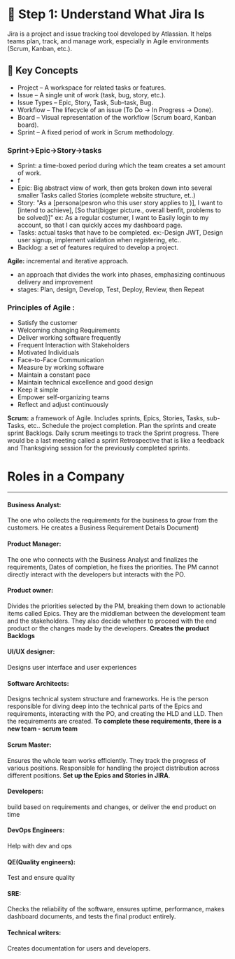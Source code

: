 # 🧭 Step 1: Understand What Jira Is
 Jira is a project and issue tracking tool developed by Atlassian. It helps teams plan, track, and manage work, especially in Agile environments (Scrum, Kanban, etc.).

## 🧩 Key Concepts
- Project – A workspace for related tasks or features.
- Issue – A single unit of work (task, bug, story, etc.).
- Issue Types – Epic, Story, Task, Sub-task, Bug.
- Workflow – The lifecycle of an issue (To Do → In Progress → Done).
- Board – Visual representation of the workflow (Scrum board, Kanban board).
- Sprint – A fixed period of work in Scrum methodology.

### Sprint->Epic->Story->tasks
- Sprint: a time-boxed period during which the team creates a set amount of work.
- f
- Epic: Big abstract view of work, then gets broken down into several smaller Tasks called Stories (complete website structure, et..)
- Story: "As a [persona(pesron who this user story applies to )], I want to [intend to achieve], [So that(bigger picture., overall benfit, problems to be solved)]" ex: As a regular costumer, I want to Easily login to my account, so that I can quickly acces my dashboard page.
- Tasks: actual tasks that have to be completed. ex:-Design JWT, Design user signup, implement validation when registering, etc..
- Backlog: a set of features required to develop a project.



**Agile:** incremental and iterative approach.
- an approach that divides the work into phases, emphasizing continuous
delivery and improvement
- stages: Plan, design, Develop, Test, Deploy, Review, then Repeat

### Principles of  Agile :
- Satisfy the customer
- Welcoming changing Requirements
- Deliver working software frequently
- Frequent Interaction with Stakeholders
- Motivated Individuals
- Face-to-Face Communication
- Measure by working software
- Maintain a constant pace
- Maintain technical excellence and good design
- Keep it simple
- Empower self-organizing teams
- Reflect and adjust continuously

**Scrum:** a framework of Agile.
Includes sprints, Epics, Stories, Tasks, sub-Tasks, etc..
Schedule the project completion. Plan the sprints and create sprint Backlogs.
Daily scrum meetings to track the Sprint progress.
There would be a last meeting called a sprint Retrospective that is like a feedback and Thanksgiving session for the previously completed sprints. 


# Roles in a Company
---
#### Business Analyst:
The one who collects the requirements for the business to grow from the customers. He creates a Business Requirement Details Document)
#### Product Manager:
The one who connects with the Business Analyst and finalizes the requirements, Dates of completion, he fixes the priorities. The PM cannot directly interact with the developers but interacts with the PO.
#### Product owner:
Divides the priorities selected by the PM, breaking them down to actionable items called Epics. They are the middleman between the development team and the stakeholders. They also decide whether to proceed with the end product or the changes made by the developers. **Creates the product Backlogs**
#### UI/UX designer:
Designs user interface and user experiences
#### Software Architects:
Designs technical system structure and frameworks. He is the person responsible for diving deep into the technical parts of the Epics and requirements,  interacting with the PO, and creating the HLD and LLD. Then the requirements are  created.
**To complete these requirements, there  is a new team - scrum team**
#### Scrum Master: 
Ensures the whole team works efficiently. They track the progress of various positions. Responsible for handling the project distribution across different positions. **Set up the Epics and Stories in JIRA**.
#### Developers:
build based on requirements and changes, or deliver the  end product on time
#### DevOps Engineers:
Help with dev and ops
#### QE(Quality engineers):
Test and ensure quality
#### SRE:
Checks the reliability of the software, ensures uptime, performance, makes dashboard documents, and tests the final product entirely.
#### Technical writers:
Creates documentation for users and developers.

